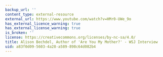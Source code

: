 ```yaml
---
backup_url: ''
content_type: external-resource
external_url: https://www.youtube.com/watch?v=HMr0-UWe_9o
has_external_licence_warning: true
has_external_license_warning: true
is_broken: ''
license: https://creativecommons.org/licenses/by-nc-sa/4.0/
title: Alison Bechdel, Author of 'Are You My Mother?' - WSJ Interview
uid: a83f0d09-5603-4a28-a589-898c64d082b4
---
```

